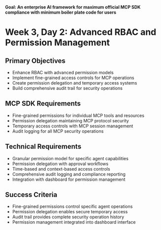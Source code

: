 **Goal: An enterprise AI framework for maximum official MCP SDK compliance with minimum boiler plate code for users**

# Week 3, Day 2: Advanced RBAC and Permission Management

## Primary Objectives
- Enhance RBAC with advanced permission models
- Implement fine-grained access controls for MCP operations
- Create permission delegation and temporary access systems
- Build comprehensive audit trail for security operations

## MCP SDK Requirements
- Fine-grained permissions for individual MCP tools and resources
- Permission delegation maintaining MCP protocol security
- Temporary access controls with MCP session management
- Audit logging for all MCP security operations

## Technical Requirements
- Granular permission model for specific agent capabilities
- Permission delegation with approval workflows
- Time-based and context-based access controls
- Comprehensive audit logging and compliance reporting
- Integration with dashboard for permission management

## Success Criteria
- Fine-grained permissions control specific agent operations
- Permission delegation enables secure temporary access
- Audit trail provides complete security operation history
- Permission management integrated into dashboard interface